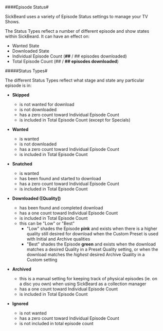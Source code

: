 ####Episode Status#

SickBeard uses a variety of Episode Status settings to manage your TV Shows.

The Status Types reflect a number of different episode and show states within SickBeard. It can have an effect on:  

* Wanted State
* Downloaded State
* Individual Episode Count (**\##** / ## episodes downloaded)
* Total Episode Count (\## / **\## episodes downloaded**)

#####Status Types#

The different Status Types reflect what stage and state any particular episode is in:  

* **Skipped**
    * is not wanted for download
    * is not downloaded
    * has a zero count toward Individual Episode Count
    * is included in Total Episode Count  (except for Specials)

* **Wanted**
    * is wanted
    * is not downloaded
    * has a zero count toward Individual Episode Count
    * is included in Total Episode Count  

* **Snatched**
    * is wanted
    * has been found and started to download
    * has a zero count toward Individual Episode Count
    * is included in Total Episode Count  

* **Downloaded ([Quality])**
    * has been found and completed download
    * has a one count toward Individual Episode Count
    * is included in Total Episode Count
    * this can be "Low" or "Best"
        * "Low" shades the Episode **pink** and exists when there is a higher quality still desired for download when the Custom Preset is used with Initial and Archive qualities
        * "Best" shades the Episode **green** and exists when the download matches a desired Quality in a Preset Quality setting, or when the download matches the _highest_ desired Archive Quality in a Custom setting  

* **Archived**
    * this is a manual setting for keeping track of physical episodes (ie. on a disc you own) when using SickBeard as a collection manager
    * has a one count toward Individual Episode Count
    * is included in Total Episode Count  

* **Ignored**
    * is not wanted
    * has a zero count toward Individual Episode Count
    * is not included in total episode count  

